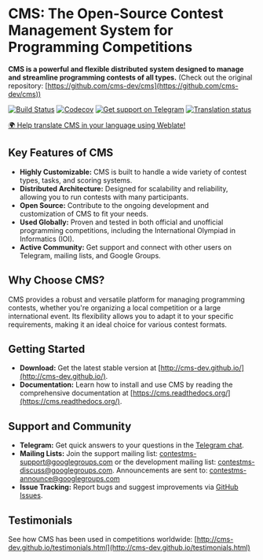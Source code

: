 # CMS: The Open-Source Contest Management System for Programming Competitions

**CMS is a powerful and flexible distributed system designed to manage and streamline programming contests of all types.** (Check out the original repository: [https://github.com/cms-dev/cms](https://github.com/cms-dev/cms))

[![Build Status](https://github.com/cms-dev/cms/actions/workflows/main.yml/badge.svg)](https://github.com/cms-dev/cms/actions)
[![Codecov](https://codecov.io/gh/cms-dev/cms/branch/main/graph/badge.svg)](https://codecov.io/gh/cms-dev/cms)
[![Get support on Telegram](https://img.shields.io/badge/Questions%3F-Join%20the%20Telegram%20group!-%2326A5E4?style=flat&logo=telegram)](https://t.me/contestms)
[![Translation status](https://hosted.weblate.org/widget/cms/svg-badge.svg)](https://hosted.weblate.org/engage/cms/)

[🌍 Help translate CMS in your language using Weblate!](https://hosted.weblate.org/engage/cms/)

## Key Features of CMS

*   **Highly Customizable:** CMS is built to handle a wide variety of contest types, tasks, and scoring systems.
*   **Distributed Architecture:** Designed for scalability and reliability, allowing you to run contests with many participants.
*   **Open Source:**  Contribute to the ongoing development and customization of CMS to fit your needs.
*   **Used Globally:** Proven and tested in both official and unofficial programming competitions, including the International Olympiad in Informatics (IOI).
*   **Active Community:** Get support and connect with other users on Telegram, mailing lists, and Google Groups.

## Why Choose CMS?

CMS provides a robust and versatile platform for managing programming contests, whether you're organizing a local competition or a large international event. Its flexibility allows you to adapt it to your specific requirements, making it an ideal choice for various contest formats.

## Getting Started

*   **Download:** Get the latest stable version at [http://cms-dev.github.io/](http://cms-dev.github.io/).
*   **Documentation:**  Learn how to install and use CMS by reading the comprehensive documentation at [https://cms.readthedocs.org/](https://cms.readthedocs.org/).

## Support and Community

*   **Telegram:** Get quick answers to your questions in the [Telegram chat](https://t.me/contestms).
*   **Mailing Lists:**  Join the support mailing list: <contestms-support@googlegroups.com> or the development mailing list: <contestms-discuss@googlegroups.com>.  Announcements are sent to: <contestms-announce@googlegroups.com>
*   **Issue Tracking:**  Report bugs and suggest improvements via [GitHub Issues](https://github.com/cms-dev/cms/issues).

## Testimonials

See how CMS has been used in competitions worldwide: [http://cms-dev.github.io/testimonials.html](http://cms-dev.github.io/testimonials.html)